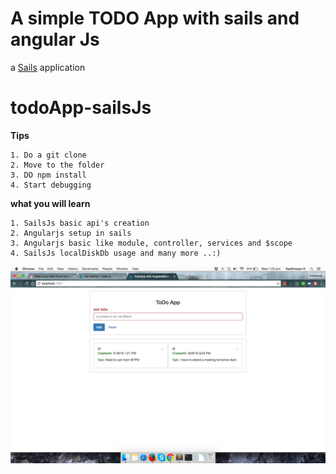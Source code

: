 # A simple TODO App with sails and angular Js

a [Sails](http://sailsjs.org) application
# todoApp-sailsJs

**Tips**

	1. Do a git clone
	2. Move to the folder
	3. DO npm install
	4. Start debugging

**what you will learn**

	1. SailsJs basic api's creation
	2. Angularjs setup in sails
	3. Angularjs basic like module, controller, services and $scope
	4. SailsJs localDiskDb usage and many more ..:)

![alt tag](https://github.com/kadhiresan/todoApp-sailsJs/blob/master/assets/images/sailsjs-todo-app1.png)